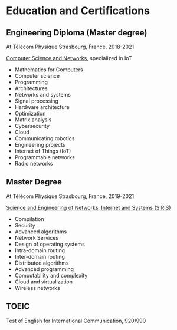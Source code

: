 # Education and Certifications

## Engineering Diploma (Master degree)

At Télécom Physique Strasbourg, France, 2018-2021

[Computer Science and Networks](https://www.telecom-physique.fr/formation/departement-informatique-et-reseaux/), specialized in IoT

* Mathematics for Computers
* Computer science
* Programming
* Architectures
* Networks and systems
* Signal processing
* Hardware architecture
* Optimization
* Matrix analysis
* Cybersecurity
* Cloud
* Communicating robotics
* Engineering projects
* Internet of Things (IoT)
* Programmable networks
* Radio networks

## Master Degree

At Télécom Physique Strasbourg, France, 2019-2021

[Science and Engineering of Networks, Internet and Systems (SIRIS)](https://mathinfo.unistra.fr/formations/master/informatique/science-et-ingenierie-des-reseaux-de-linternet-et-des-systemes-siris/)

* Compilation
* Security
* Advanced algorithms
* Network Services
* Design of operating systems
* Intra-domain routing
* Inter-domain routing
* Distributed algorithms
* Advanced programming
* Computability and complexity
* Cloud and virtualization
* Wireless networks

## TOEIC

Test of English for International Communication, 920/990



